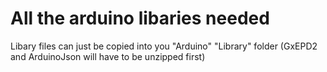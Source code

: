 # All the arduino libaries needed 

Libary files can just be copied into you "Arduino" "Library" folder (GxEPD2 and ArduinoJson will have to be unzipped first)
